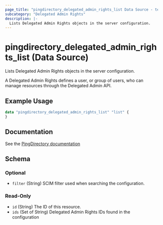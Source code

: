 ```yaml
---
page_title: "pingdirectory_delegated_admin_rights_list Data Source - terraform-provider-pingdirectory"
subcategory: "Delegated Admin Rights"
description: |-
  Lists Delegated Admin Rights objects in the server configuration.
---
```


# pingdirectory_delegated_admin_rights_list (Data Source)

Lists Delegated Admin Rights objects in the server configuration.

A Delegated Admin Rights defines a user, or group of users, who can manage resources through the Delegated Admin API.

## Example Usage

```terraform
data "pingdirectory_delegated_admin_rights_list" "list" {
}
```

## Documentation
See the [PingDirectory documentation](https://docs.pingidentity.com/r/en-us/pingdirectory-93/pd_da_config_delegated_admin)

<!-- schema generated by tfplugindocs -->
## Schema

### Optional

- `filter` (String) SCIM filter used when searching the configuration.

### Read-Only

- `id` (String) The ID of this resource.
- `ids` (Set of String) Delegated Admin Rights IDs found in the configuration


